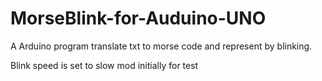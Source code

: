 # MorseBlink-for-Auduino-UNO
A Arduino program translate txt to morse code and represent by blinking. 

Blink speed is set to slow mod initially for test

